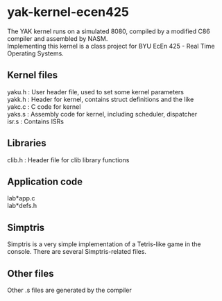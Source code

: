 # yak-kernel-ecen425
The YAK kernel runs on a simulated 8080, compiled by a modified C86 compiler and assembled by NASM.  
Implementing this kernel is a class project for BYU EcEn 425 - Real Time Operating Systems.  

## Kernel files
yaku.h : User header file, used to set some kernel parameters  
yakk.h : Header for kernel, contains struct definitions and the like  
yakc.c : C code for kernel  
yaks.s : Assembly code for kernel, including scheduler, dispatcher  
isr.s  : Contains ISRs  

## Libraries
clib.h : Header file for clib library functions

## Application code
lab\*app.c  
lab\*defs.h  

## Simptris
Simptris is a very simple implementation of a Tetris-like game in the console. There are several Simptris-related files.  

## Other files
Other .s files are generated by the compiler  

